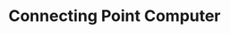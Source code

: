 ---
title: "Connecting Point Computer"
url: /new-hartford/connecting-point-computer/
shop: computer
---